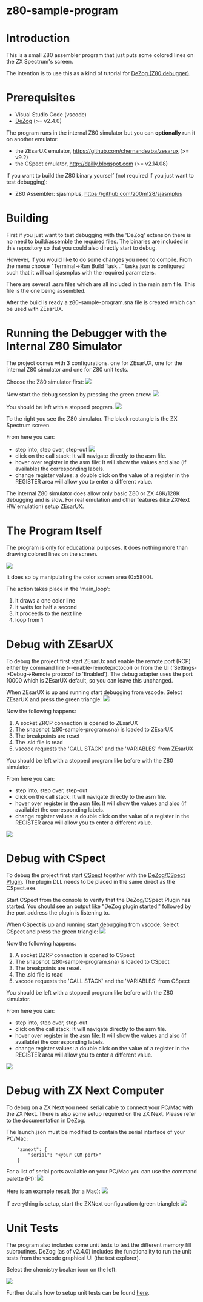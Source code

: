 # z80-sample-program

# Introduction

This is a small Z80 assembler program that just puts some colored lines on the ZX Spectrum's screen.

The intention is to use this as a kind of tutorial for [DeZog (Z80 debugger)](https://github.com/maziac/DeZog).


# Prerequisites

- Visual Studio Code (vscode)
- [DeZog](https://github.com/maziac/DeZog) (>= v2.4.0)

The program runs in the internal Z80 simulator but you can **optionally** run it on another emulator:
- the ZEsarUX emulator, https://github.com/chernandezba/zesarux  (>= v9.2)
- the CSpect emulator, http://dailly.blogspot.com  (>= v2.14.08)

If you want to build the Z80 binary yourself (not required if you just want to test debugging):
- Z80 Assembler: sjasmplus, https://github.com/z00m128/sjasmplus


# Building

First if you just want to test debugging with the 'DeZog' extension there is no need to build/assemble the required files.
The binaries are included in this repository so that you could also directly start to debug.

However, if you would like to do some changes you need to compile.
From the menu choose "Terminal->Run Build Task..."
tasks.json is configured such that it will call sjasmplus with the required parameters.

There are several .asm files which are all included in the main.asm file. This file is the one being assembled.

After the build is ready a z80-sample-program.sna file is created which can be used with ZEsarUX.


# Running the Debugger with the Internal Z80 Simulator

The project comes with 3 configurations. one for ZEsarUX, one for the internal Z80 simulator and one for Z80 unit tests.

Choose the Z80 simulator first:
![](documentation/images/dbg_select_zsim.jpg)

Now start the debug session by pressing the green arrow:
![](documentation/images/dbg_start_session.jpg)


You should be left with a stopped program.
![](documentation/images/dbg_session_started.jpg)

To the right you see the Z80 simulator. The black rectangle is the ZX Spectrum screen.

From here you can:
- step into, step over, step-out
![](documentation/images/dbg_step_buttons.jpg)
- click on the call stack: It will navigate directly to the asm file.
- hover over register in the asm file: It will show the values and also (if available) the corresponding labels.
- change register values: a double click on the value of a register in the REGISTER area will allow you to enter a different value.

The internal Z80 simulator does allow only basic Z80 or ZX 48K/128K debugging and is slow.
For real emulation and other features (like ZXNext HW emulation) setup [ZEsarUX](#debug-with-zesarux).


# The Program Itself

The program is only for educational purposes. It does nothing more than drawing colored lines on the screen.

![](documentation/images/zsim_z80_sample_prg_run.gif)


It does so by manipulating the color screen area (0x5800).

The action takes place in the 'main_loop':
1. it draws a one color line
2. it waits for half a second
3. it proceeds to the next line
4. loop from 1


# Debug with ZEsarUX

To debug the project first start ZEsarUx and enable the remote port (RCP) either by command line (--enable-remoteprotocol) or from the UI ('Settings->Debug->Remote protocol' to 'Enabled').
The debug adapter uses the port 10000 which is ZEsarUX default, so you can leave this unchanged.

When ZEsarUX is up and running start debugging from vscode.
Select ZEsarUX and press the green triangle:
![](documentation/images/dbg_select_zesarux.jpg)


Now the following happens:

1. A socket ZRCP connection is opened to ZEsarUX
2. The snapshot (z80-sample-program.sna) is loaded to ZEsarUX
3. The breakpoints are reset
4. The .sld file is read
5. vscode requests the 'CALL STACK' and the 'VARIABLES' from ZEsarUX

You should be left with a stopped program like before with the Z80 simulator.

From here you can:
- step into, step over, step-out
- click on the call stack: It will navigate directly to the asm file.
- hover over register in the asm file: It will show the values and also (if available) the corresponding labels.
- change register values: a double click on the value of a register in the REGISTER area will allow you to enter a different value.

![](documentation/images/zesarux_z80_sample_prg_run.gif)


# Debug with CSpect

To debug the project first start [CSpect](http://dailly.blogspot.com) together with the [DeZog/CSpect Plugin](https://github.com/maziac/DeZogPlugin).
The plugin DLL needs to be placed in the same direct as the CSpect.exe.

Start CSpect from the console to verify that the DeZog/CSpect Plugin has started. You should see an output like "DeZog plugin started." followed by the port address the plugin is listening to.

When CSpect is up and running start debugging from vscode.
Select CSpect and press the green triangle:
![](documentation/images/dbg_select_cspect.jpg)

Now the following happens:

1. A socket DZRP connection is opened to CSpect
2. The snapshot (z80-sample-program.sna) is loaded to CSpect
3. The breakpoints are reset.
4. The .sld file is read
5. vscode requests the 'CALL STACK' and the 'VARIABLES' from CSpect


You should be left with a stopped program like before with the Z80 simulator.

From here you can:
- step into, step over, step-out
- click on the call stack: It will navigate directly to the asm file.
- hover over register in the asm file: It will show the values and also (if available) the corresponding labels.
- change register values: a double click on the value of a register in the REGISTER area will allow you to enter a different value.

![](documentation/images/cspect_z80_sample_prg_run.gif)


# Debug with  ZX Next Computer

To debug on a ZX Next you need serial cable to connect your PC/Mac with the ZX Next.
There is also some setup required on the ZX Next.
Please refer to the documentation in DeZog.

The launch.json must be modified to contain the serial interface of your PC/Mac:
~~~
	"zxnext": {
		"serial": "<your COM port>"
	}
~~~

For a list of serial ports available on your PC/Mac you can use the command palette (F1):
![](documentation/images/cmd_list_all_com_ports.jpg)

Here is an example result (for a Mac):
![](documentation/images/cmd_list_com_port_result.jpg)

If everything is setup, start the ZXNext configuration (green triangle):
![](documentation/images/dbg_select_zxnext.jpg)


# Unit Tests

 The program also includes some unit tests to test the different memory fill subroutines.
 DeZog (as of v2.4.0) includes the functionality to run the unit tests from the
 vscode graphical UI (the test explorer).

 Select the chemistry beaker icon on the left:

 ![](documentation/images/unittest_test_explorer.jpg)

 Further details how to setup unit tests can be found [here](https://github.com/maziac/DeZog/blob/master/documentation/UnitTests.md).

